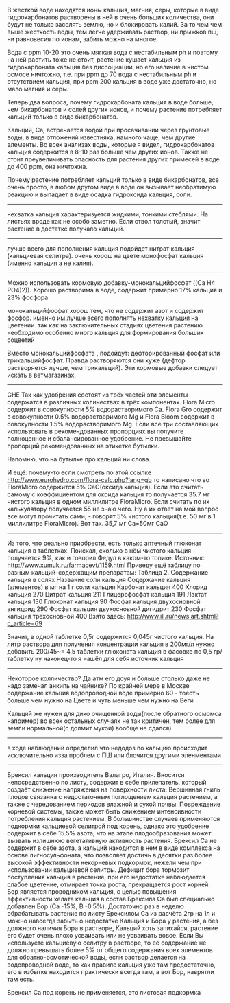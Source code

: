В жесткой воде находятся ионы кальция, магния, серы, которые в виде гидрокарбонатов растворены в ней в очень больших количества, они будут не только засолять землю, но и блокировать калий. За то чем чем выше жесткость воды, тем легче удерживать раствор, ни прыжков пш, ни равновесия по ионам, забить можно на многое.

Вода с ppm 10-20 это очень мягкая вода с нестабильным ph и поэтому на ней растить тоже не стоит, растение кушает кальция из гидрокарбоната кальция без диссоциации, но его наличие в чистом осмосе ничтожно, т.е. при ppm до 70 вода с нестабильным ph и отсутствием кальция,                    при ppm 200 кальция в воде уже достаточно, но мало магния и серы.

Теперь два вопроса, почему гидрокарбоната кальция в воде больше, чем бикарбонатов и солей других ионов, и почему растение потребляет кальций только в виде бикарбонатов.

Кальций, Ca, встречается водой при просачивании через грунтовые воды, в виде отложений известняка, намного чаще, чем другие элементы. Во всех анализах воды, которые я видел, гидрокарбонатов кальция содержится в 8-10 раз больше чем других ионов. Также не стоит преувеличивать опасность для растения других примесей в воде до 400 ppm, она ничтожна.

Почему растение потребляет кальций только в виде бикарбонатов, все очень просто, в любом другом виде в воде он вызывает необратимую реакцию и выпадает в виде осадка гидроксида кальция, соли.

------------------------

нехватка кальция характеризуется жидкими, тонкими стеблями. На листьях вроде как не особо заметно. Если ствол толстый, значит растение в достатке получало кальций.

---------------------------------

лучше всего для пополнения кальция подойдет нитрат кальция (кальциевая селитра).
очень хорош на цвете монофосфат кальция (именно кальция а не калия). 

----------------------------

Можно использовать кормовую добавку-монокальцийфосфат ((Ca H4 PO4)2)). Хорошо растворима в воде, содержит примерно 17% кальция и 23% фосфора.

монокальцийфосфат хорош тем, что не содержит азот и содержит фосфор. именно им лучше всего пополнять нехватку кальция на цветении. так как на заключительных стадиях цветения растению необходимо особенно много кальция для формирования больших соцветий

Вместо монокальцийфосфата , подойдут: дефторированный фосфат или трикальцийфосфат. Правда растворяются они хуже (дефтор растворяется лучше, чем трикальций). Эти кормовые добавки следует искать в ветмагазинах.


------------------------
GHE
Так как удобрения состоят из трёх частей эти элементы содержатся в различных количествах в трёх компонентах.
Flora Micro содержит в совокупности 5% водорастворимого Ca. Flora Gro содержит в совокупности 0.5% водорастворимого Mg и Flora Bloom содержит в совокупности 1.5% водорастворимого Mg. Если все три составляющих использовать в рекомендованных пропорциях вы получите полноценное и сбалансированное удобрение. Не превышайте пропорций рекомендованных на этикетке бутылки.

Напомню, что на бутылке про кальций ни слова.

И ещё: почему-то если смотреть по этой ссылке
http://www.eurohydro.com/flora-calc.php?lang=gb
то написано что во FloraMicro содержится 5% CaO(оксида кальция). Если это считать самому с коэффициентом для оксида кальция то получается 35.7 мг чистого кальция в одном миллилитре FloraMicro. Если считать по их калькулятору получается 55 не знаю чего. Ну а их ответ на мой вопрос все могут прочитать сами, - говорят 5% чистого кальция(т.е. 50 мг в 1 миллилитре FloraMicro). Вот так.
35,7 мг Са=50мг СаО

-------------------------------

Из того, что реально приобрести, есть только аптечный глюконат кальция в таблетках.
Поискал, сколько в нём чистого кальция - получается 9%, как и говорил Федул в каком-то топике.
Источник: http://www.xumuk.ru/farmacevt/1159.html
Приведу ещё таблицу по разным кальций-содержащим препаратам:
Таблица 2. Содержание кальция в солях
Название соли кальция Содержание кальция (элементов) в мг на 1 г соли кальция
Карбонат кальция 400
Хлорид кальция 270
Цитрат кальция 211
Глицерофосфат кальция 191
Лактат кальция 130
Глюконат кальция 90
Фосфат кальция двухосновной ангидрид 290
Фосфат кальция двухосновной дигидрит 230
Фосфат кальция трехосновной 400
Взято здесь: http://www.ill.ru/news.art.shtml?c_article=69

Значит, в одной таблетке 0,5г содержится 0,045г чистого кальция.
На литр раствора для получения концентрации кальция в 200мг/л нужно добавить 200/45~= 4,5 таблетки глюконата кальция в фасовке по 0,5 гр/таблетку
ну наконец-то я нашёл для себя источник кальция 

---------------------------------------

Некоторое колличество? Да атм его доуя и больше столько даже не надо замечал анкипь на чайнике? По крайней мере в Москве содержание кальция водопроводной воде примерно 60 - тоесть больше чем нужно на Цвете и чуть меньше чем нужно на Веги

Кальций же нужен для дико очищенной воды(после обратного осмомса например) во всех остальных случаях не так критичен, тем более для земли нормальной(с долмит мукой) вообще не сдался) 

--------------------------------------

в ходе наблюдений определил
что недодоз по кальцию происходит исключительно изза проблем с ПШ или блочится другими эленментами

-----------------------------------

Брексил кальция производитель Валагро, Италия.
Вносится непосредственно по листу, содержит в себе прилепатель, который создаёт снижение напряжения на поверхности листа.
Вершинная гниль плодов связанна с недостаточным поглощением кальция растением, а также с чередованием периодов влажной и сухой почвы. Повреждение корневой системы, также может быть снижением интенсивности потребления кальция растением. В большинстве случаев применяются подкормки кальциевой селитрой под корень, однако это удобрение содержит в себе 15.5% азота, что на этапе плодообразования может вызвать излишнюю вегетативную активность растения.
Брексил Са не содержит в себе азота, а кальций находится в нем в виде комплекса на основе лигносульфоната, что позволяет достичь в десятки раз более высокой эффективности некорневых подкормок, нежели чем при использовании кальциевой селитры. Дефицит бора тормозит поступления кальция в растение, при его недостатке наблюдается слабое цветение, отмирает точка роста, прекращается рост корней. Бор является проводником кальция, с целью повышения эффективности хелата кальция в состав Брексила Са был специально добавлен Бор (Ca -15%, B -0.5%).
Достаточно раз в неделю обрабатывать растение по листу Брексилом Са из расчёта 2гр на 1л и можно навсегда забыть о недостатке Кальция и Бора у растения, а без должного наличия Бора в растворе, Кальций хоть запихайся, растение его будет очень плохо усваивать или не усваивать вовсе.
Если Вы используете кальциевую селитру в растворе, то её содержание не должно превышать более 5% от общего содержания всех элементов для обратно-осмотической воды, если раствор делается на водопроводной воде, то как правило кальция уже там предостаточно, его в избытке находится практически всегда там, а вот Бор, наврятли там есть.

Брексил Са под корень не применяется, это листовая подкормка

